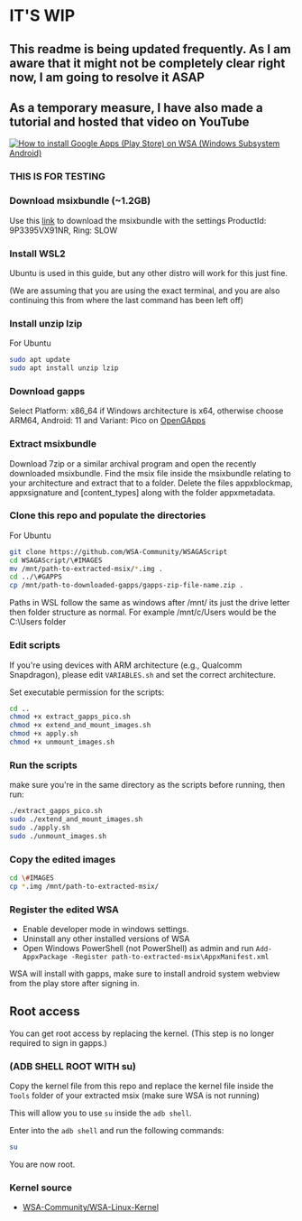 # IT'S **WIP**

## This readme is being updated frequently. As I am aware that it might not be completely clear right now, I am going to resolve it ASAP

## As a temporary measure, I have also made a tutorial and hosted that video on YouTube

<p align="center">

[![How to install Google Apps (Play Store) on WSA (Windows Subsystem Android)](http://img.youtube.com/vi/rIt00xDp0tM/0.jpg)](http://www.youtube.com/watch?v=rIt00xDp0tM 'How to install Google Apps (Play Store) on WSA (Windows Subsystem Android)')

</p>

### THIS IS FOR TESTING

### Download msixbundle (~1.2GB)

Use this [link](https://store.rg-adguard.net/) to download the msixbundle with the settings ProductId: 9P3395VX91NR, Ring: SLOW

### Install WSL2

Ubuntu is used in this guide, but any other distro will work for this just fine.

(We are assuming that you are using the exact terminal, and you are also continuing this from where the last command has been left off)

### Install unzip lzip

For Ubuntu

```bash
sudo apt update
sudo apt install unzip lzip
```

### Download gapps

Select Platform: x86_64 if Windows architecture is x64, otherwise choose ARM64, Android: 11 and Variant: Pico on [OpenGApps](https://opengapps.org/)

### Extract msixbundle

Download 7zip or a similar archival program and open the recently downloaded msixbundle. Find the msix file inside the msixbundle relating to your architecture and extract that to a folder.
Delete the files appxblockmap, appxsignature and \[content_types\] along with the folder appxmetadata.

### Clone this repo and populate the directories

For Ubuntu

```bash
git clone https://github.com/WSA-Community/WSAGAScript
cd WSAGAScript/\#IMAGES
mv /mnt/path-to-extracted-msix/*.img .
cd ../\#GAPPS
cp /mnt/path-to-downloaded-gapps/gapps-zip-file-name.zip .
```

Paths in WSL follow the same as windows after /mnt/ its just the drive letter then folder structure as normal. For example /mnt/c/Users would be the C:\Users folder

### Edit scripts

If you're using devices with ARM architecture (e.g., Qualcomm Snapdragon), please edit `VARIABLES.sh` and set the correct architecture.

Set executable permission for the scripts:

```bash
cd ..
chmod +x extract_gapps_pico.sh
chmod +x extend_and_mount_images.sh
chmod +x apply.sh
chmod +x unmount_images.sh
```

### Run the scripts

make sure you're in the same directory as the scripts before running, then run:

```bash
./extract_gapps_pico.sh
sudo ./extend_and_mount_images.sh
sudo ./apply.sh
sudo ./unmount_images.sh
```

### Copy the edited images

```bash
cd \#IMAGES
cp *.img /mnt/path-to-extracted-msix/
```

### Register the edited WSA

- Enable developer mode in windows settings.
- Uninstall any other installed versions of WSA
- Open Windows PowerShell (not PowerShell) as admin and run `Add-AppxPackage -Register path-to-extracted-msix\AppxManifest.xml`

WSA will install with gapps, make sure to install android system webview from the play store after signing in.

## Root access

You can get root access by replacing the kernel. (This step is no longer required to sign in gapps.)

### (ADB SHELL ROOT WITH su)

Copy the kernel file from this repo and replace the kernel file inside the `Tools` folder of your extracted msix (make sure WSA is not running)

This will allow you to use `su` inside the `adb shell`.

Enter into the `adb shell` and run the following commands:

```bash
su
```

You are now root.

### Kernel source

- [WSA-Community/WSA-Linux-Kernel](https://github.com/WSA-Community/WSA-Linux-Kernel)
